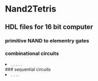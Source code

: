 # Nand2Tetris
## HDL files for 16 bit computer
### primitive NAND to elementry gates
### combinational circuits
<li >
.
.
.
.
.
</li>
### sequential circuits
<li>
.
.
.
.
</li>

